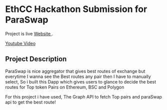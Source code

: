 #  EthCC Hackathon Submission for ParaSwap
Project is live [Website ](https://para-swap.vercel.app/).

[Youtube Video](https://youtu.be/nHkn5EK4e_0)

## Project Description

ParaSwap is nice aggregator that gives best routes of exchange but everytime I wanna see the Best routes any pair then I have to manually select, So i built this Dapp which gives users to glance to decide the best routes for Top token Pairs on Ethereum, BSC and Polygon 

For this project i have used, The Graph API to fetch Top pairs and paraSwap api to get the best route!

